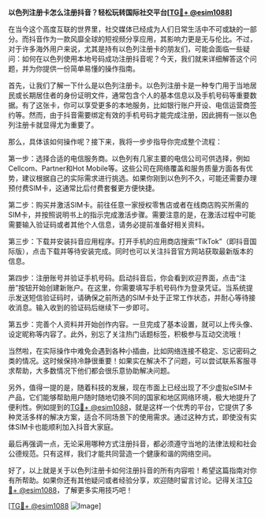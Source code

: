 **以色列注册卡怎么注册抖音？轻松玩转国际社交平台[[TG💪+ @esim1088](https://t.me/s/esim1088)]**

在当今这个高度互联的世界里，社交媒体已经成为人们日常生活中不可或缺的一部分。而抖音作为一款风靡全球的短视频分享应用，其影响力更是无与伦比。不过，对于许多海外用户来说，尤其是持有以色列注册卡的朋友们，可能会面临一些疑问：如何在以色列使用本地号码成功注册抖音呢？今天，我们就来详细解答这个问题，并为你提供一份简单易懂的操作指南。

首先，让我们了解一下什么是以色列注册卡。以色列注册卡是一种专门用于当地居民或长期居住者的身份证明文件，通常包含个人的基本信息以及手机号码等重要数据。有了这张卡，你可以享受更多的本地服务，比如银行账户开设、电信运营商签约等。然而，由于抖音需要绑定有效的手机号码才能完成注册，因此拥有一张以色列注册卡就显得尤为重要了。

那么，具体该如何操作呢？接下来，我将一步步指导你完成整个流程：

第一步：选择合适的电信服务商。以色列有几家主要的电信公司可供选择，例如Cellcom、Partner和Hot Mobile等。这些公司在网络覆盖和服务质量方面各有优势，建议根据自己的实际需求进行挑选。如果你刚到以色列不久，可能还需要办理预付费SIM卡，这通常比后付费套餐更方便快捷。

第二步：购买并激活SIM卡。前往任意一家授权零售店或者在线商店购买所需的SIM卡，并按照说明书上的指示完成激活步骤。需要注意的是，在激活过程中可能需要输入验证码或者其他个人信息，请务必提前准备好相关资料。

第三步：下载并安装抖音应用程序。打开手机的应用商店搜索“TikTok”（即抖音国际版），点击下载并等待安装完成。同时也可以关注抖音官方网站获取最新版本的信息。

第四步：注册账号并验证手机号码。启动抖音后，你会看到欢迎界面，点击“注册”按钮开始创建新账户。在这里，你需要填写手机号码作为登录凭证。当系统提示发送短信验证码时，请确保之前所选的SIM卡处于正常工作状态，并耐心等待接收消息。输入收到的验证码后继续下一步即可。

第五步：完善个人资料并开始创作内容。一旦完成了基本设置，就可以上传头像、设定昵称等内容了。此外，别忘了关注热门话题标签，积极参与互动交流哦！

当然啦，在实际操作中难免会遇到各种小插曲，比如网络连接不稳定、忘记密码之类的情况。这时候保持冷静很重要！如果实在解决不了问题，可以尝试联系客服寻求帮助，大多数情况下他们都会很乐意协助解决问题。

另外，值得一提的是，随着科技的发展，现在市面上已经出现了不少虚拟eSIM卡产品，它们能够帮助用户随时随地切换不同的国家和地区网络环境，极大地提升了便利性。例如提到的[TG💪+ @esim1088](https://t.me/s/esim1088)，就是这样一个优秀的平台，它提供了多种灵活多样的解决方案，适合不同场景下的使用需求。通过这种方式，即使没有实体SIM卡也能顺利加入抖音大家庭。

最后再强调一点，无论采用哪种方式注册抖音，都必须遵守当地的法律法规和社会公德规范。只有这样，我们才能共同营造一个健康和谐的网络空间。

好了，以上就是关于以色列注册卡如何注册抖音的所有内容啦！希望这篇指南对你有所帮助。如果你还有其他疑问或者经验分享，欢迎随时留言讨论。记得关注[TG💪+ @esim1088](https://t.me/s/esim1088)，了解更多实用技巧吧！

[[TG💪+ @esim1088](https://t.me/s/esim1088) ![Image](https://i.postimg.cc/4NQfJmqS/Snipaste-2025-05-13-00-14-12.png)]